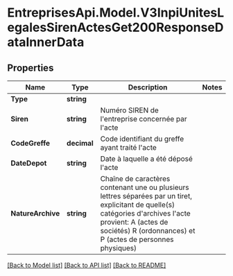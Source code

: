 # EntreprisesApi.Model.V3InpiUnitesLegalesSirenActesGet200ResponseDataInnerData

## Properties

Name | Type | Description | Notes
------------ | ------------- | ------------- | -------------
**Type** | **string** |  | 
**Siren** | **string** | Numéro SIREN de l&#39;entreprise concernée par l&#39;acte | 
**CodeGreffe** | **decimal** | Code identifiant du greffe ayant traité l&#39;acte | 
**DateDepot** | **string** | Date à laquelle a été déposé l&#39;acte | 
**NatureArchive** | **string** | Chaîne de caractères contenant une ou plusieurs lettres séparées par un tiret, explicitant de quelle(s) catégories d&#39;archives l&#39;acte provient: A (actes de sociétés) R (ordonnances) et P (actes de personnes physiques) | 

[[Back to Model list]](../README.md#documentation-for-models) [[Back to API list]](../README.md#documentation-for-api-endpoints) [[Back to README]](../README.md)

